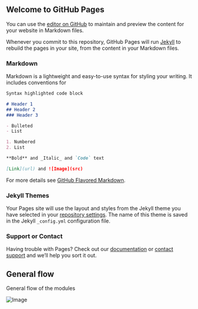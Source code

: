 ## Welcome to GitHub Pages

You can use the [editor on GitHub](https://github.com/finalaurora/multisvc-sys/edit/main/README.md) to maintain and preview the content for your website in Markdown files.

Whenever you commit to this repository, GitHub Pages will run [Jekyll](https://jekyllrb.com/) to rebuild the pages in your site, from the content in your Markdown files.

### Markdown

Markdown is a lightweight and easy-to-use syntax for styling your writing. It includes conventions for

```markdown
Syntax highlighted code block

# Header 1
## Header 2
### Header 3

- Bulleted
- List

1. Numbered
2. List

**Bold** and _Italic_ and `Code` text

[Link](url) and ![Image](src)
```

For more details see [GitHub Flavored Markdown](https://guides.github.com/features/mastering-markdown/).

### Jekyll Themes

Your Pages site will use the layout and styles from the Jekyll theme you have selected in your [repository settings](https://github.com/finalaurora/multisvc-sys/settings). The name of this theme is saved in the Jekyll `_config.yml` configuration file.

### Support or Contact

Having trouble with Pages? Check out our [documentation](https://docs.github.com/categories/github-pages-basics/) or [contact support](https://github.com/contact) and we’ll help you sort it out.

## General flow

General flow of the modules

![Image](http://www.plantuml.com/plantuml/svg/LPB1Ri8m44Jl_eeLv-O7SgYWAbMBr1O1gdfrd4rY87QwtXJHh-_QWK1kiJCx-sQIUM1DtBT7fGrxWZuWgKwkhB6TTWmLUSVeIj01PY_na2rTEPjeziXyJe9LUjeY_I9DDHpIPLBj6h8LZx9IiovqG2YBzFhTkzh3yzDCHHh87aU87DP8bQSMXDPwfqOw4IMAN5pbIFZJOs0epfB8kXeMwpVWXdnVD_3zkdc0pNAxKmEup5xeyiHa3OBnRTixQtHSCqvUm2lIBPuy7TGrbLYKHGwhzKB838OmZWnXIh8YKn8mkzyM8ckXpG44byuGcxXvtZ9ja7jou8iz6hvvyu0pORrcchGcgQm-sZzC6q2dXfBbQllv0TBe8CuYJqS-9f3MxkeLk_WnSlYoeR-t2d320ZfTevgBKlwaVm00)